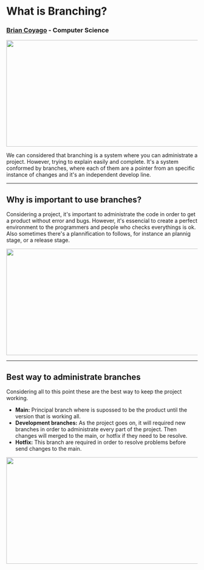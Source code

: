 # **What is Branching?**
### [Brian Coyago](https://github.com/Kanicbay) - Computer Science

<img src="https://marvel-b1-cdn.bc0a.com/f00000000075552/www.perforce.com/sites/default/files/image/2020-07/image-blog-git-branching-model.jpg" width="750" height="280"/></img>

We can considered that branching is a system where you can administrate a project. However, trying to explain easily and complete. It's a system conformed by branches, where each of them are a pointer from an specific instance of changes and it's an independent develop line.

---

## **Why is important to use branches?**
Considering a project, it's important to administrate the code in order to get a product without error and bugs. However, it's essencial to create a perfect environment to the programmers and people who checks everythings is ok. Also sometimes there's a plannification to follows, for instance an plannig stage, or a release stage.

<img src="https://blog.kakaocdn.net/dn/vltiY/btqQBF6yilZ/1T5N6izoH9CKP8SdXvluX0/img.png" width="750" height="280"/></img>

---

## **Best way to administrate branches**
Considering all to this point these are the best way to keep the project working.

- **Main:** Principal branch where is supossed to be the product until the version that is working all.
- **Development branches:** As the project goes on, it will required new branches in order to administrate every part of the project. Then changes will merged to the main, or hotfix if they need to be resolve.
- **Hotfix:** This branch are required in order to resolve problems before send changes to the main.

<img src="https://polarpoint.io/wp-content/uploads/2019/06/git-flow-branching-strategy.png" width="750" height="280"/></img>
